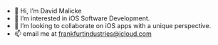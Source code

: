 - 👋 Hi, I’m David Malicke
- 👀 I’m interested in iOS Software Development.
- 💞️ I’m looking to collaborate on iOS apps with a unique perspective.
- 📫 email me at frankfurtindustries@icloud.com

<!---
sans-connaissance/sans-connaissance is a ✨ special ✨ repository because its `README.md` (this file) appears on your GitHub profile.
You can click the Preview link to take a look at your changes.
--->
